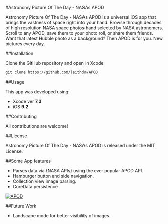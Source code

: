 #Astronomy Picture Of The Day - NASAs APOD

Astronomy Picture Of The Day - NASAs APOD is a universal iOS app that brings the vastness of space right into your hand. Browse through decades of high resolution NASA space photos hand selected by NASA astronomers. Scroll to any APOD, save them to your photo roll, or share them friends. Want that latest Hubble photo as a background? Then APOD is for you. New pictures every day.

##Installation

Clone the GitHub repository and open in Xcode

`git clone https://github.com/leithdm/APOD`

##Usage

This app was developed using: 
- Xcode ver **7.3**
- iOS **9.2**

##Contributing

All contributions are welcome!

##License

Astronomy Picture Of The Day - NASAs APOD is released under the MIT License.

##Some App features

- Parses data via {NASA APIs} using the ever popular APOD API.
- Hamburger button and side navigation.
- Collection view image parsing.
- CoreData persistence

[![APOD](https://j.gifs.com/jRJ5Rl.gif)](https://youtu.be/bVeNXoMjtXY)

##Future Work

- Landscape mode for better visibility of images.

